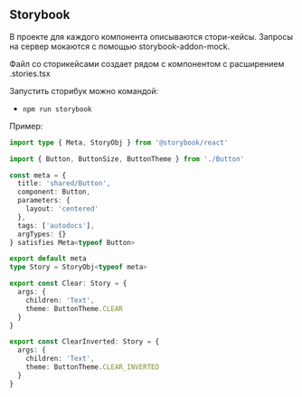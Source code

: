 ## Storybook

В проекте для каждого компонента описываются стори-кейсы.
Запросы на сервер мокаются с помощью storybook-addon-mock.

Файл со сторикейсами создает рядом с компонентом с расширением .stories.tsx

Запустить сторибук можно командой:
- `npm run storybook`

Пример:

```typescript jsx
import type { Meta, StoryObj } from '@storybook/react'

import { Button, ButtonSize, ButtonTheme } from './Button'

const meta = {
  title: 'shared/Button',
  component: Button,
  parameters: {
    layout: 'centered'
  },
  tags: ['autodocs'],
  argTypes: {}
} satisfies Meta<typeof Button>

export default meta
type Story = StoryObj<typeof meta>

export const Clear: Story = {
  args: {
    children: 'Text',
    theme: ButtonTheme.CLEAR
  }
}

export const ClearInverted: Story = {
  args: {
    children: 'Text',
    theme: ButtonTheme.CLEAR_INVERTED
  }
}
```